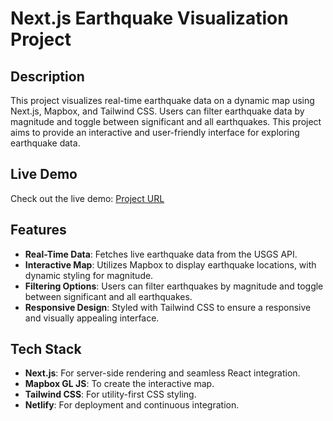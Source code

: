# Next.js Earthquake Visualization Project

## Description

This project visualizes real-time earthquake data on a dynamic map using Next.js, Mapbox, and Tailwind CSS. Users can filter earthquake data by magnitude and toggle between significant and all earthquakes. This project aims to provide an interactive and user-friendly interface for exploring earthquake data.

## Live Demo

Check out the live demo: [Project URL](https://earthquake-data-visualization-map.netlify.app)

## Features

- **Real-Time Data**: Fetches live earthquake data from the USGS API.
- **Interactive Map**: Utilizes Mapbox to display earthquake locations, with dynamic styling for magnitude.
- **Filtering Options**: Users can filter earthquakes by magnitude and toggle between significant and all earthquakes.
- **Responsive Design**: Styled with Tailwind CSS to ensure a responsive and visually appealing interface.

## Tech Stack

- **Next.js**: For server-side rendering and seamless React integration.
- **Mapbox GL JS**: To create the interactive map.
- **Tailwind CSS**: For utility-first CSS styling.
- **Netlify**: For deployment and continuous integration.
